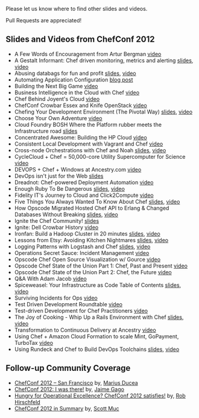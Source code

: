 Please let us know where to find other slides and videos.

Pull Requests are appreciated!

## Slides and Videos from ChefConf 2012

* A Few Words of Encouragement from Artur Bergman [video](http://www.youtube.com/watch?v=qRnTejOMbZU)
* A Gestalt Informant: Chef driven monitoring, metrics and alerting [slides](http://gestalt-informant.heroku.com/), [video](http://www.youtube.com/watch?v=BXxtdE-Paco)
* Abusing databags for fun and profit [slides](https://speakerdeck.com/u/thommay/p/abusing-databags-for-fun-and-profit), [video](http://www.youtube.com/watch?v=qIxpK_VK9fE)
* Automating Application Configuration [blog post](http://blog.geeksgonemad.com/2012/05/automating-application-configuration.html)
* Building the Next Big Game [video](http://www.youtube.com/watch?v=VzihagU1fmw&feature=plcp)
* Business Intelligence in the Cloud with Chef [video](http://www.youtube.com/watch?v=mAo-mPMSeng)
* Chef Behind Joyent's Cloud [video](http://www.youtube.com/watch?v=he7vxhm6v64)
* ChefConf Crowbar Essex and Knife OpenStack [video](http://www.youtube.com/watch?feature=player_embedded&v=IXLKS-NHplU)
* Chefing Your Development Environment (The Pivotal Way) [slides](http://dl.dropbox.com/u/14813764/presentations/pivotal_workstation_chefconf/slides.html), [video](http://www.youtube.com/watch?v=kfQy8UzBUvY)
* Choose Your Own Adventure [video](http://www.youtube.com/watch?v=UD7qOfa4QDk)
* Cloud Foundry BOSH Where the Platform rubber meets the Infrastructure road [slides](http://www.slideshare.net/chanezon/cloud-foundry-bosh-where-the-platform-rubber-meets-the-infrastructure-road-chefconf)
* Concentrated Awesome: Building the HP Cloud [video](http://www.youtube.com/watch?v=O8kfqWonJlY&feature=plcp)
* Consistent Local Development with Vagrant and Chef [video](http://www.youtube.com/watch?v=eunKAKowabs)
* Cross-node Orchestrations with Chef and Noah [slides](https://speakerdeck.com/u/lusis/p/cross-node-orchestration-with-chef-and-noah), [video](http://www.youtube.com/watch?v=9jCrw6WQbbg)
* CycleCloud + Chef = 50,000-core Utility Supercomputer for Science [video](http://www.youtube.com/watch?v=cEaQB6e7G0Q)
* DEVOPS + Chef + Windows at Ancestry.com [video](http://www.youtube.com/watch?v=pF5ya0q53kk)
* DevOps isn't just for the Web [slides](https://speakerdeck.com/u/juanje/p/devops-isnt-just-for-the-web)
* Dreadnot:  Chef-powered Deployment Automation [video](http://www.youtube.com/watch?v=_rWQ3wWhoTQ)
* Enough Ruby To Be Dangerous [slides](http://ampledata.org/enough_ruby_to_be_dangerous.html), [video](http://www.youtube.com/watch?v=Q0B-H3Qo_s4)
* Fidelity IT's Journey to Cloud and Click2Compute [video](http://www.youtube.com/watch?v=NXhV8sFdPV0)
* Five Things You Always Wanted To Know About Chef [slides](https://speakerdeck.com/u/nathenharvey/p/5-things-you-always-wanted-to-know-about-chef), [video](http://www.youtube.com/watch?v=uREL4FFPddo)
* How Opscode Migrated Hosted Chef API to Erlang & Changed Databases Without Breaking [slides](https://speakerdeck.com/u/sfalcon/p/how-we-moved-hosted-chef-to-erlang-mysql-and-why-you-didnt-notice), [video](http://www.youtube.com/watch?v=FRFekZrLNas)
* Ignite the Chef Community! [slides](https://speakerdeck.com/u/nathenharvey/p/ignite-chef-community)
* Ignite: Dell Crowbar History [video](http://www.youtube.com/watch?feature=player_embedded&v=N8gHwGazfek)
* Ironfan: Build a Hadoop Cluster in 20 minutes [slides](http://www.slideshare.net/temujin9/chefconf-2012), [video](http://www.youtube.com/watch?v=DxRXqW-rc-Y)
* Lessons from Etsy: Avoiding Kitchen Nightmares [slides](http://www.slideshare.net/mcdonnps/lessons-from-etsy-avoiding-kitchen-nightmares-chefconf-2012), [video](http://www.youtube.com/watch?v=nSnJCJiZDDU)
* Logging Patterns with Logstash and Chef [slides](https://speakerdeck.com/u/lusis/p/logging-patterns-with-logstash-and-chef), [video](http://www.youtube.com/watch?v=GNv1ho0GKOs)
* Operations Secret Sauce: Incident Management [video](http://www.youtube.com/watch?v=4d38Ena1Abo)
* Opscode Chef Open Source Visualization w/ Gource [video](http://www.youtube.com/watch?v=ZIlWCE4FCqw)
* Opscode Chef State of the Union Part 1: Chef, Past and Present [video](http://www.youtube.com/watch?v=bAWjqE5FCxI)
* Opscode Chef State of the Union Part 2: Chef, the Future [video](http://www.youtube.com/watch?v=Lv89JG81-9M)
* Q&A With Adam Jacob [video](http://www.youtube.com/watch?v=89n-5ZpTSTE)
* Spiceweasel:  Your Infrastructure as Code Table of Contents [slides](http://www.slideshare.net/mattray/chefconf-2012-spiceweasel), [video](http://www.youtube.com/watch?v=tnULHhIYbbo)
* Surviving Incidents for Ops [video](http://www.youtube.com/watch?v=OMCCkf06VRU)
* Test Driven Development Roundtable [video](http://www.youtube.com/watch?v=dPaYfAIvqxw)
* Test-driven Development for Chef Practitioners [video](http://www.youtube.com/watch?v=o2e0aZUAVGw)
* The Joy of Cooking - Whip Up a Rails Environment with Chef [slides](https://speakerdeck.com/u/nathenharvey/p/whip-up-a-rails-environment-with-chef-chefconf), [video](http://www.youtube.com/watch?v=X1mmzERRkeI)
* Transformation to Continuous Delivery at Ancestry [video](http://www.youtube.com/watch?v=J6g10f83yVE)
* Using Chef + Amazon Cloud Formation to scale Mint, GoPayment, TurboTax [video](http://www.youtube.com/watch?v=lse9MEvLIbk)
* Using Rundeck and Chef to Build DevOps Toolchains [slides](http://www.slideshare.net/AnthonyShortland/dto-chefconf2012), [video](http://www.youtube.com/watch?v=9v1Hnl3ZyBg)


## Follow-up Community Coverage

* [ChefConf 2012 – San Francisco](http://www.ducea.com/2012/05/18/chefconf-2012-san-francisco/) by, [Marius Ducea](http://twitter.com/mariusducea)
* [ChefConf 2012: I was there!](http://www.jaimegago.com/chefconf-2012-i-was-there/) by, [Jaime Gago](https://twitter.com/#!/JaimeGagoTech)
* [Hungry for Operational Excellence? ChefConf 2012 satisfies!](http://robhirschfeld.com/2012/05/23/opscode-chefconf-2012-devops/) by, [Rob Hirschfeld](http://twitter.com/zehicle)
* [ChefConf 2012 in Summary](http://scottmuc.com/chefconf-2012-in-summary/) by, [Scott Muc](https://twitter.com/#!/scottmuc/)
